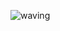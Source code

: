 ![waving](https://capsule-render.vercel.app/api?type=waving&height=200&text=Hi%20I'm%20MinYoung&fontAlign=40&fontAlignY=40&color=gradient)

<!--
**minyoung22222/minyoung22222** is a ✨ _special_ ✨ repository because its `README.md` (this file) appears on your GitHub profile.

Here are some ideas to get you started:

- 🔭 I’m currently working on ...
- 🌱 I’m currently learning ...
- 👯 I’m looking to collaborate on ...
- 🤔 I’m looking for help with ...
- 💬 Ask me about ...
- 📫 How to reach me: ...
- 😄 Pronouns: ...
- ⚡ Fun fact: ...
-->
